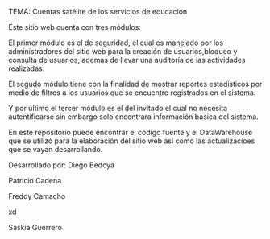 TEMA: Cuentas satélite de los servicios de educación

Este sitio web cuenta con tres módulos:

El primer módulo es el de seguridad, el cual es manejado por los administradores del sitio web para la creación de usuarios,bloqueo  y consulta de usuarios, ademas de llevar una auditoría de las actividades realizadas.

El segudo módulo tiene con la finalidad de mostrar reportes estadisticos por medio de filtros a los usuarios que se encuentre registrados en el sistema.

Y por último el tercer módulo es el del invitado el cual no necesita autentificarse sin embargo solo encontrara información basica del sistema.

En este repositorio puede encontrar el código fuente y el DataWarehouse que se utilizó para la elaboración del sitio web así como las actualizacioes que se vayan desarrollando.


Desarrollado por:
Diego Bedoya

Patricio Cadena

Freddy Camacho

xd

Saskia Guerrero

